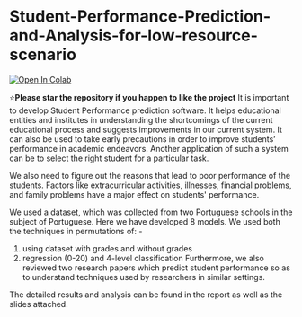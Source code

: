 # Student-Performance-Prediction-and-Analysis-for-low-resource-scenario
[![Open In Colab](https://colab.research.google.com/assets/colab-badge.svg)](Colab_demo.ipynb)

:star:**Please star the repository if you happen to like the project**
It is important to develop Student Performance 
prediction software. It helps educational entities 
and institutes in understanding the shortcomings 
of the current educational process and suggests 
improvements in our current system. It can also 
be used to take early precautions in order to
improve students’ performance in academic 
endeavors. Another application of such a system 
can be to select the right student for a particular 
task.

We also need to figure out the reasons that lead to 
poor performance of the students. Factors like 
extracurricular activities, illnesses, financial 
problems, and family problems have a major 
effect on students' performance.

We used a dataset, which was collected from two 
Portuguese schools in the subject of Portuguese.
Here we have developed 8 models.
We used both the techniques in permutations of: -
1) using dataset with grades and without grades
2) regression (0-20) and 4-level classification
Furthermore, we also reviewed two research 
papers which predict student performance so as 
to understand techniques used by researchers in 
similar settings.

The detailed results and analysis can be found in the report as well as the slides attached.
